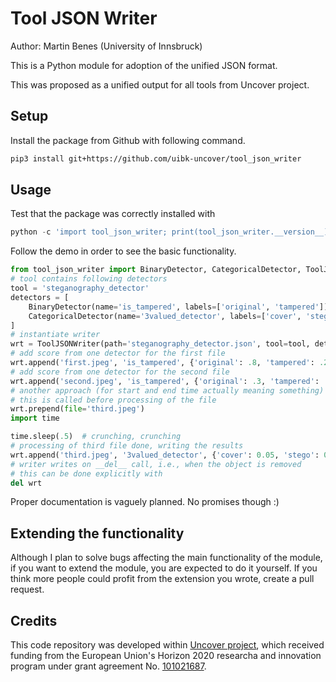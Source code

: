 # Tool JSON Writer

Author: Martin Benes (University of Innsbruck)

This is a Python module for adoption of the unified JSON format.

This was proposed as a unified output for all tools from Uncover project.

## Setup

Install the package from Github with following command.

```bash
pip3 install git+https://github.com/uibk-uncover/tool_json_writer
```

## Usage

Test that the package was correctly installed with

```python
python -c 'import tool_json_writer; print(tool_json_writer.__version__)'
```

Follow the demo in order to see the basic functionality.


```python
from tool_json_writer import BinaryDetector, CategoricalDetector, ToolJSONWriter
# tool contains following detectors
tool = 'steganography_detector'
detectors = [
    BinaryDetector(name='is_tampered', labels=['original', 'tampered']),
    CategoricalDetector(name='3valued_detector', labels=['cover', 'stego', 'not_sure'])
]
# instantiate writer
wrt = ToolJSONWriter(path='steganography_detector.json', tool=tool, detectors=detectors)
# add score from one detector for the first file
wrt.append('first.jpeg', 'is_tampered', {'original': .8, 'tampered': .2}, 'original')
# add score from one detector for the second file
wrt.append('second.jpeg', 'is_tampered', {'original': .3, 'tampered': .7}, 'tampered')
# another approach (for start and end time actually meaning something) is to announce/prepend file record
# this is called before processing of the file
wrt.prepend(file='third.jpeg')
import time

time.sleep(.5)  # crunching, crunching
# processing of third file done, writing the results
wrt.append('third.jpeg', '3valued_detector', {'cover': 0.05, 'stego': 0.8, 'not_sure': .15}, 'stego')
# writer writes on __del__ call, i.e., when the object is removed
# this can be done explicitly with
del wrt
```

Proper documentation is vaguely planned. No promises though :)

## Extending the functionality

Although I plan to solve bugs affecting the main functionality of the module, if you want to extend the module, you are expected to do it yourself. If you think more people could profit from the extension you wrote, create a pull request.

## Credits

This code repository was developed within [Uncover project](https://www.uncoverproject.eu/), which received funding from the European Union's Horizon 2020 researcha and innovation program under grant agreement No. [101021687](https://cordis.europa.eu/project/id/101021687/).
